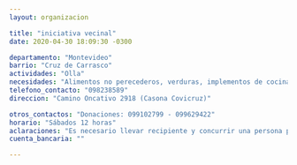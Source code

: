 ```yaml
---
layout: organizacion

title: "iniciativa vecinal"
date: 2020-04-30 18:09:30 -0300

departamento: "Montevideo"
barrio: "Cruz de Carrasco"
actividades: "Olla"
necesidades: "Alimentos no perecederos, verduras, implementos de cocina, sanitarios, garrafa/anafe o similar"
telefono_contacto: "098238589"
direccion: "Camino Oncativo 2918 (Casona Covicruz)"

otros_contactos: "Donaciones: 099102799 - 099629422"
horario: "Sábados 12 horas"
aclaraciones: "Es necesario llevar recipiente y concurrir una persona por familia"
cuenta_bancaria: ""

---
```

